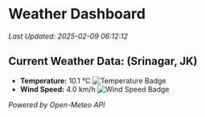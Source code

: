 
# Weather Dashboard

_Last Updated: 2025-02-09 06:12:12_

## Current Weather Data: (Srinagar, JK)
- **Temperature:** 10.1 °C ![Temperature Badge](https://img.shields.io/badge/Temperature-Low%20Temp-blue)
- **Wind Speed:** 4.0 km/h ![Wind Speed Badge](https://img.shields.io/badge/Wind%20Speed-Light%20Wind-blue)

*Powered by Open-Meteo API*
